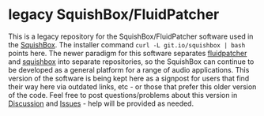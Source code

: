 # legacy SquishBox/FluidPatcher


This is a legacy repository for the SquishBox/FluidPatcher software used in the [SquishBox](https://www.tindie.com/products/albedozero/squishbox). The installer command `curl -L git.io/squishbox | bash` points here. The newer paradigm for this software separates [fluidpatcher](https://github.com/GeekFunkLabs/fluidpatcher) and [squishbox](https://github.com/GeekFunkLabs/squishbox) into separate repositories, so the SquishBox can continue to be developed as a general platform for a range of audio applications. This version of the software is being kept here as a signpost for users that find their way here via outdated links, etc - or those that prefer this older version of the code. Feel free to post questions/problems about this version in [Discussion](https://github.com/albedozero/fluidpatcher/issues) and [Issues](https://github.com/albedozero/fluidpatcher/discussions) - help will be provided as needed.
